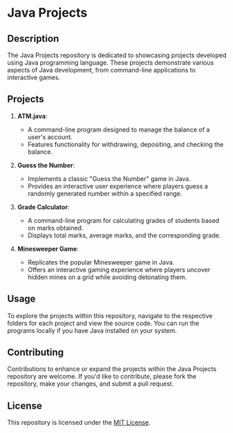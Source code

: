 # Java Projects

## Description

The Java Projects repository is dedicated to showcasing projects developed using Java programming language. These projects demonstrate various aspects of Java development, from command-line applications to interactive games.

## Projects

1. **ATM.java**:
   - A command-line program designed to manage the balance of a user's account.
   - Features functionality for withdrawing, depositing, and checking the balance.

2. **Guess the Number**:
   - Implements a classic "Guess the Number" game in Java.
   - Provides an interactive user experience where players guess a randomly generated number within a specified range.

3. **Grade Calculator**:
   - A command-line program for calculating grades of students based on marks obtained.
   - Displays total marks, average marks, and the corresponding grade.

4. **Minesweeper Game**:
   - Replicates the popular Minesweeper game in Java.
   - Offers an interactive gaming experience where players uncover hidden mines on a grid while avoiding detonating them.

## Usage

To explore the projects within this repository, navigate to the respective folders for each project and view the source code. You can run the programs locally if you have Java installed on your system.

## Contributing

Contributions to enhance or expand the projects within the Java Projects repository are welcome. If you'd like to contribute, please fork the repository, make your changes, and submit a pull request.

## License

This repository is licensed under the [MIT License](LICENSE).

